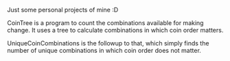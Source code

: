 Just some personal projects of mine :D

CoinTree is a program to count the combinations available for making change. It uses a tree to calculate combinations in which coin order matters.

UniqueCoinCombinations is the followup to that, which simply finds the number of unique combinations in which coin order does not matter.
